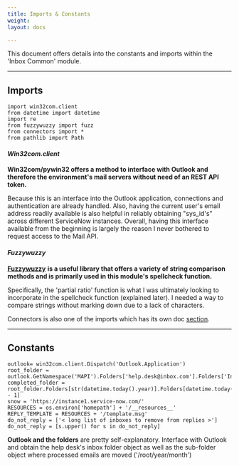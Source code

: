 ```yaml
---
title: Imports & Constants
weight: 
layout: docs

---
```

This document offers details into the constants and imports within the 'Inbox Common' module.

<hr />

## Imports

    import win32com.client
    from datetime import datetime
    import re
    from fuzzywuzzy import fuzz
    from connectors import *
    from pathlib import Path

#### **_Win32com.client_** 

**Win32com/pywin32 offers a method to interface with Outlook and therefore the environment's mail servers without need of an REST API token.**

Because this is an interface into the Outlook application, connections and authentication are already handled. Also, having the current user's email address readily available is also helpful in reliably obtaining "sys_id's" across different ServiceNow instances. Overall, having this interface available from the beginning is largely the reason I never bothered to request access to the Mail API. 

#### **_Fuzzywuzzy_**

[**Fuzzywuzzy**](https://pypi.org/project/fuzzywuzzy/0.3.0/) **is a useful library that offers a variety of string comparison methods and is primarily used in this module's spellcheck function.**

Specifically, the 'partial ratio' function is what I was ultimately looking to incorporate in the spellcheck function (explained later). I needed a way to compare strings without marking down due to a lack of characters.

Connectors is also one of the imports which has its own doc [section](https://3flqfei0stazaa.instant.forestry.io/docs/connectors/).

<hr />

## Constants

    outlook= win32com.client.Dispatch('Outlook.Application')
    root_folder = outlook.GetNamespace('MAPI').Folders['help.desk@inbox.com'].Folders['Inbox']
    completed_folder = root_folder.Folders[str(datetime.today().year)].Folders[datetime.today().month - 1]
    snow = 'https://instance1.service-now.com/'
    RESOURCES = os.environ['homepath'] + '/__resources__'
    REPLY_TEMPLATE = RESOURCES + '/template.msg'
    do_not_reply = ['< long list of inboxes to remove from replies >']
    do_not_reply = [s.upper() for s in do_not_reply]

**Outlook and the folders** are pretty self-explanatory. Interface with Outlook and obtain the help desk's inbox folder object as well as the sub-folder object where processed emails are moved ('/root/year/month')